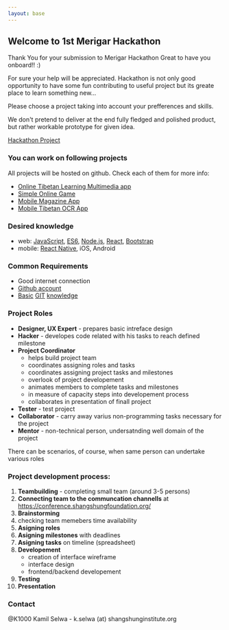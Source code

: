 ```yaml
---
layout: base
---
```

## Welcome to 1st Merigar Hackathon

Thank You for your submission to Merigar Hackathon
Great to have you onboard!! :)

For sure your help will be appreciated.
Hackathon is not only good opportunity to have some fun contributing to useful project but its greate place to learn something new...

Please choose a project taking into account your prefferences and skills.

We don't pretend to deliver at the end fully fledged and polished product, but rather workable prototype for given idea.

[Hackathon Project](https://github.com/ShangShungFoundation/1st_merigar_hackathon/projects/1?fullscreen=true)

### You can work on following projects
All projects will be hosted on github. Check each of them for more info:

- [Online Tibetan Learning Multimedia app](https://github.com/ShangShungFoundation/tib_learn_app)
- [Simple Online Game](https://github.com/ShangShungFoundation/tibetan_game)
- [Mobile Magazine App](https://github.com/ShangShungFoundation/mobile_magazine_app)
- [Mobile Tibetan OCR App](https://github.com/ShangShungFoundation/tibetan_ocr_app)

### Desired knowledge

- web: [JavaScript](https://developer.mozilla.org/en-US/docs/Learn/Getting_started_with_the_web/JavaScript_basics), 
[ES6](https://babeljs.io/learn-es2015/), 
[Node.js](https://stackoverflow.com/questions/2353818/how-do-i-get-started-with-node-js), 
[React](https://facebook.github.io/react/), 
[Bootstrap](http://getbootstrap.com/getting-started/)
- mobile: [React Native](http://www.reactnative.com/), iOS, Android

### Common Requirements

- Good internet connection
- [Github account](https://github.com/)
- [Basic](http://rogerdudler.github.io/git-guide/) [GIT](https://www.liquidlight.co.uk/blog/article/git-for-beginners-an-overview-and-basic-workflow/) [knowledge](http://blog.udacity.com/2015/06/a-beginners-git-github-tutorial.html)

### Project Roles

- **Designer, UX Expert** - prepares basic intreface design
- **Hacker** - developes code related with his tasks to reach defined milestone 
- **Project Coordinator**
  - helps build project team
  - coordinates assigning roles and tasks
  - coordinates assigning project tasks and milestones
  - overlook of project developement
  - animates members to complete tasks and milestones
  - in measure of capacity steps into developement process
  - collaborates in presentation of finall project
- **Tester** - test project
- **Collaborator** - carry away varius non-programming tasks necessary for the project
- **Mentor** - non-technical person, undersatnding well domain of the project

There can be scenarios, of course, when same person can undertake various roles

### Project development process:

1. **Teambuilding** - completing small team (around 3-5 persons)
2. **Connecting team to the communcation channells** at https://conference.shangshungfoundation.org/
3. **Brainstorming**
4. checking team memebers time availability
4. **Asigning roles**
5. **Asigning milestones** with deadlines
6. **Asigning tasks** on timeline (spreadsheet)
7. **Developement**
    - creation of interface wireframe
    - interface design
    - frontend/backend developement
8. **Testing**
9. **Presentation**

### Contact

@K1000 Kamil Selwa - k.selwa (at) shangshunginstitute.org
